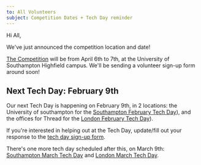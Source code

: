 ```yaml
---
to: All Volunteers
subject: Competition Dates + Tech Day reminder
---
```


Hi All,

We've just announced the competition location and date!

[The Competition][competition-link] will be from April 6th to 7th, at the University of Southampton Highfield campus. We'll be sending a volunteer sign-up form around soon!

## Next Tech Day: February 9th

Our next Tech Day is happening on February 9th, in 2 locations: the University of southampton for the [Southampton February Tech Day][soton-february-tech-day]), and the offices for Thread for the [London February Tech Day][london-february-tech-day]).

If you're interested in helping out at the Tech Day, update/fill out your response to the [tech day sign-up form][tech-day-form].

There's one more tech day scheduled after this, on March 9th: [Southampton March Tech Day][soton-march-tech-day] and [London March Tech Day][london-march-tech-day].

[tech-day-form]: https://goo.gl/forms/9FHS9rQZ4rypOHb33
[soton-february-tech-day]: https://studentrobotics.org/events/sr2019/southampton-tech-day-february/
[soton-march-tech-day]: https://studentrobotics.org/events/sr2019/southampton-tech-day-march/
[london-february-tech-day]: https://studentrobotics.org/events/sr2019/london-tech-day-february/
[london-march-tech-day]: https://studentrobotics.org/events/sr2019/london-tech-day-march/
[competition-link]: https://studentrobotics.org/events/sr2019/competition/
